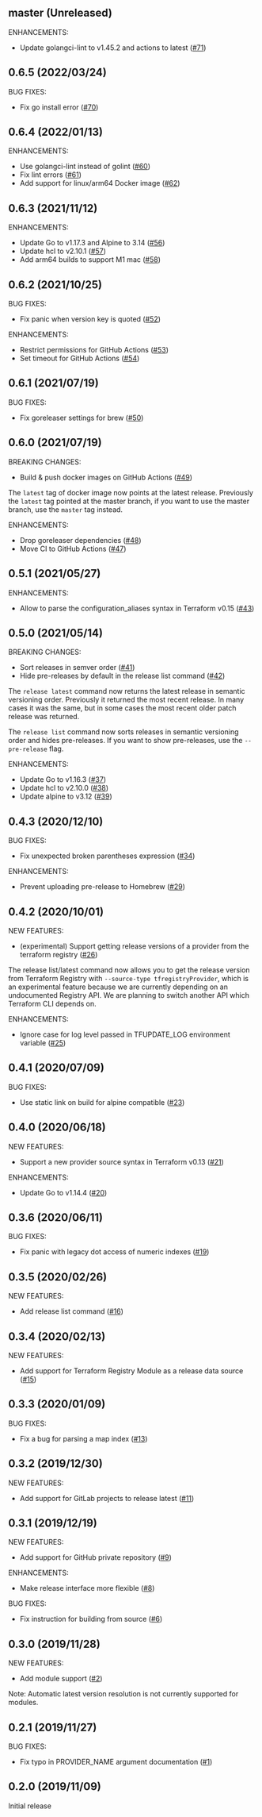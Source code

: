 ## master (Unreleased)

ENHANCEMENTS:

* Update golangci-lint to v1.45.2 and actions to latest ([#71](https://github.com/minamijoyo/tfupdate/pull/71))

## 0.6.5 (2022/03/24)

BUG FIXES:

* Fix go install error ([#70](https://github.com/minamijoyo/tfupdate/pull/70))

## 0.6.4 (2022/01/13)

ENHANCEMENTS:

* Use golangci-lint instead of golint ([#60](https://github.com/minamijoyo/tfupdate/pull/60))
* Fix lint errors ([#61](https://github.com/minamijoyo/tfupdate/pull/61))
* Add support for linux/arm64 Docker image ([#62](https://github.com/minamijoyo/tfupdate/pull/62))

## 0.6.3 (2021/11/12)

ENHANCEMENTS:

* Update Go to v1.17.3 and Alpine to 3.14 ([#56](https://github.com/minamijoyo/tfupdate/pull/56))
* Update hcl to v2.10.1 ([#57](https://github.com/minamijoyo/tfupdate/pull/57))
* Add arm64 builds to support M1 mac ([#58](https://github.com/minamijoyo/tfupdate/pull/58))

## 0.6.2 (2021/10/25)

BUG FIXES:

* Fix panic when version key is quoted ([#52](https://github.com/minamijoyo/tfupdate/pull/52))

ENHANCEMENTS:

* Restrict permissions for GitHub Actions ([#53](https://github.com/minamijoyo/tfupdate/pull/53))
* Set timeout for GitHub Actions ([#54](https://github.com/minamijoyo/tfupdate/pull/54))

## 0.6.1 (2021/07/19)

BUG FIXES:

* Fix goreleaser settings for brew ([#50](https://github.com/minamijoyo/tfupdate/pull/50))

## 0.6.0 (2021/07/19)

BREAKING CHANGES:

* Build & push docker images on GitHub Actions ([#49](https://github.com/minamijoyo/tfupdate/pull/49))

The `latest` tag of docker image now points at the latest release. Previously the `latest` tag pointed at the master branch, if you want to use the master branch, use the `master` tag instead.

ENHANCEMENTS:

* Drop goreleaser dependencies ([#48](https://github.com/minamijoyo/tfupdate/pull/48))
* Move CI to GitHub Actions ([#47](https://github.com/minamijoyo/tfupdate/pull/47))

## 0.5.1 (2021/05/27)

ENHANCEMENTS:

* Allow to parse the configuration_aliases syntax in Terraform v0.15 ([#43](https://github.com/minamijoyo/tfupdate/pull/43))

## 0.5.0 (2021/05/14)

BREAKING CHANGES:

* Sort releases in semver order ([#41](https://github.com/minamijoyo/tfupdate/pull/41))
* Hide pre-releases by default in the release list command ([#42](https://github.com/minamijoyo/tfupdate/pull/42))

The `release latest` command now returns the latest release in semantic versioning order. Previously it returned the most recent release. In many cases it was the same, but in some cases the most recent older patch release was returned.

The `release list` command now sorts releases in semantic versioning order and hides pre-releases. If you want to show pre-releases, use the `--pre-release` flag.

ENHANCEMENTS:

* Update Go to v1.16.3 ([#37](https://github.com/minamijoyo/tfupdate/pull/37))
* Update hcl to v2.10.0 ([#38](https://github.com/minamijoyo/tfupdate/pull/38))
* Update alpine to v3.12 ([#39](https://github.com/minamijoyo/tfupdate/pull/39))

## 0.4.3 (2020/12/10)

BUG FIXES:

* Fix unexpected broken parentheses expression ([#34](https://github.com/minamijoyo/tfupdate/pull/34))

ENHANCEMENTS:

* Prevent uploading pre-release to Homebrew ([#29](https://github.com/minamijoyo/tfupdate/pull/29))

## 0.4.2 (2020/10/01)

NEW FEATURES:

* (experimental) Support getting release versions of a provider from the terraform registry ([#26](https://github.com/minamijoyo/tfupdate/pull/26))

The release list/latest command now allows you to get the release version from Terraform Registry with `--source-type tfregistryProvider`, which is an experimental feature because we are currently depending on an undocumented Registry API. We are planning to switch another API which Terraform CLI depends on.

ENHANCEMENTS:

* Ignore case for log level passed in TFUPDATE_LOG environment variable ([#25](https://github.com/minamijoyo/tfupdate/pull/25))

## 0.4.1 (2020/07/09)

BUG FIXES:

* Use static link on build for alpine compatible ([#23](https://github.com/minamijoyo/tfupdate/pull/23))

## 0.4.0 (2020/06/18)

NEW FEATURES:

* Support a new provider source syntax in Terraform v0.13 ([#21](https://github.com/minamijoyo/tfupdate/pull/21))

ENHANCEMENTS:

* Update Go to v1.14.4 ([#20](https://github.com/minamijoyo/tfupdate/pull/20))

## 0.3.6 (2020/06/11)

BUG FIXES:

* Fix panic with legacy dot access of numeric indexes ([#19](https://github.com/minamijoyo/tfupdate/pull/19))

## 0.3.5 (2020/02/26)

NEW FEATURES:

* Add release list command ([#16](https://github.com/minamijoyo/tfupdate/pull/16))

## 0.3.4 (2020/02/13)

NEW FEATURES:

* Add support for Terraform Registry Module as a release data source ([#15](https://github.com/minamijoyo/tfupdate/pull/15))

## 0.3.3 (2020/01/09)

BUG FIXES:

* Fix a bug for parsing a map index ([#13](https://github.com/minamijoyo/tfupdate/pull/13))

## 0.3.2 (2019/12/30)

NEW FEATURES:

* Add support for GitLab projects to release latest ([#11](https://github.com/minamijoyo/tfupdate/pull/11))

## 0.3.1 (2019/12/19)

NEW FEATURES:

* Add support for GitHub private repository ([#9](https://github.com/minamijoyo/tfupdate/pull/9))

ENHANCEMENTS:

* Make release interface more flexible ([#8](https://github.com/minamijoyo/tfupdate/pull/8))

BUG FIXES:

* Fix instruction for building from source ([#6](https://github.com/minamijoyo/tfupdate/pull/6))

## 0.3.0 (2019/11/28)

NEW FEATURES:

* Add module support ([#2](https://github.com/minamijoyo/tfupdate/pull/2))

Note: Automatic latest version resolution is not currently supported for modules.

## 0.2.1 (2019/11/27)

BUG FIXES:

* Fix typo in PROVIDER_NAME argument documentation ([#1](https://github.com/minamijoyo/tfupdate/pull/1))

## 0.2.0 (2019/11/09)

Initial release
